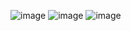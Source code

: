 ![image](https://github.com/Jiyarathore/BinaryTree/assets/96529109/d4a04d35-e5e9-4719-81bc-bf0987aa2ad7)
![image](https://github.com/Jiyarathore/BinaryTree/assets/96529109/8ad675b1-261e-430e-97bd-f6737a984684)
![image](https://github.com/Jiyarathore/BinaryTree/assets/96529109/54494ac1-792c-4f18-b348-4c43e17c1b62)
